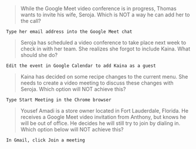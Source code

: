 >While the Google Meet video conference is in progress, Thomas wants to invite his wife, Seroja. Which is NOT a way he can add her to the call?
```
Type her email address into the Google Meet chat
```

>Seroja has scheduled a video conference to take place next week to check in with her team. She realizes she forgot to include Kaina. What should she do?
```
Edit the event in Google Calendar to add Kaina as a guest
```

>Kaina has decided on some recipe changes to the current menu. She needs to create a video meeting to discuss these changes with Seroja. Which option will NOT achieve this?
```
Type Start Meeting in the Chrome browser
```

>Yousef Amadi is a store owner located in Fort Lauderdale, Florida. He receives a Google Meet video invitation from Anthony, but knows he will be out of office. He decides he will still try to join by dialing in. Which option below will NOT achieve this?
```
In Gmail, click Join a meeting
```